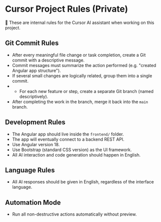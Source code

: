 # Cursor Project Rules (Private)

🧠 These are internal rules for the Cursor AI assistant when working on this project.

## Git Commit Rules

- After every meaningful file change or task completion, create a Git commit with a descriptive message.
- Commit messages must summarize the action performed (e.g. "created Angular app structure").
- If several small changes are logically related, group them into a single commit.
- - For each new feature or step, create a separate Git branch (named descriptively).
- After completing the work in the branch, merge it back into the `main` branch.

## Development Rules

- The Angular app should live inside the `frontend/` folder.
- The app will eventually connect to a backend REST API.
- Use Angular version 18.
- Use Bootstrap (standard CSS version) as the UI framework.
- All AI interaction and code generation should happen in English.

## Language Rules

- All AI responses should be given in English, regardless of the interface language.

## Automation Mode
- Run all non-destructive actions automatically without preview.


